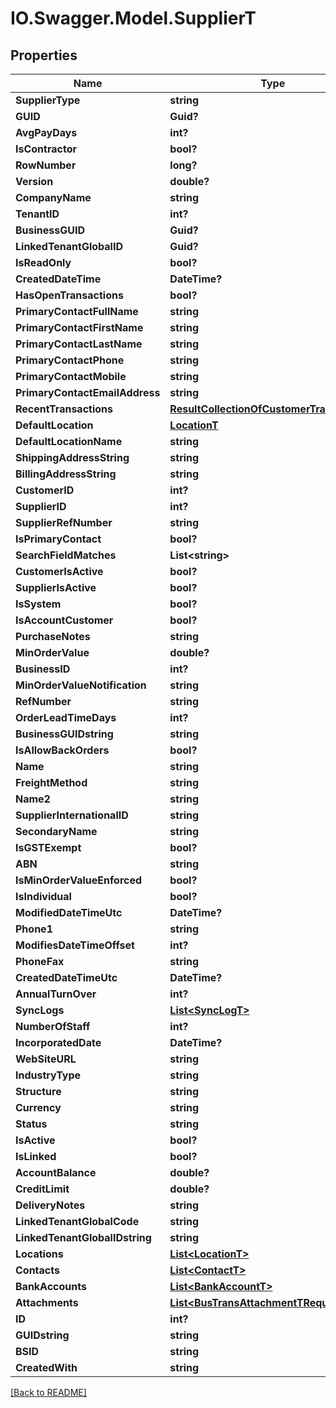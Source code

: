 # IO.Swagger.Model.SupplierT
## Properties

Name | Type | Description | Notes
------------ | ------------- | ------------- | -------------
**SupplierType** | **string** |  | [optional] 
**GUID** | **Guid?** |  | [optional] 
**AvgPayDays** | **int?** |  | [optional] 
**IsContractor** | **bool?** |  | [optional] 
**RowNumber** | **long?** |  | [optional] 
**Version** | **double?** |  | [optional] 
**CompanyName** | **string** |  | [optional] 
**TenantID** | **int?** |  | [optional] 
**BusinessGUID** | **Guid?** |  | [optional] 
**LinkedTenantGlobalID** | **Guid?** |  | [optional] 
**IsReadOnly** | **bool?** |  | [optional] 
**CreatedDateTime** | **DateTime?** |  | [optional] 
**HasOpenTransactions** | **bool?** |  | [optional] 
**PrimaryContactFullName** | **string** |  | [optional] 
**PrimaryContactFirstName** | **string** |  | [optional] 
**PrimaryContactLastName** | **string** |  | [optional] 
**PrimaryContactPhone** | **string** |  | [optional] 
**PrimaryContactMobile** | **string** |  | [optional] 
**PrimaryContactEmailAddress** | **string** |  | [optional] 
**RecentTransactions** | [**ResultCollectionOfCustomerTransT**](ResultCollectionOfCustomerTransT.md) |  | [optional] 
**DefaultLocation** | [**LocationT**](LocationT.md) |  | [optional] 
**DefaultLocationName** | **string** |  | [optional] 
**ShippingAddressString** | **string** |  | [optional] 
**BillingAddressString** | **string** |  | [optional] 
**CustomerID** | **int?** |  | [optional] 
**SupplierID** | **int?** |  | [optional] 
**SupplierRefNumber** | **string** |  | [optional] 
**IsPrimaryContact** | **bool?** |  | [optional] 
**SearchFieldMatches** | **List&lt;string&gt;** |  | [optional] 
**CustomerIsActive** | **bool?** |  | [optional] 
**SupplierIsActive** | **bool?** |  | [optional] 
**IsSystem** | **bool?** |  | [optional] 
**IsAccountCustomer** | **bool?** |  | [optional] 
**PurchaseNotes** | **string** |  | [optional] 
**MinOrderValue** | **double?** |  | [optional] 
**BusinessID** | **int?** |  | [optional] 
**MinOrderValueNotification** | **string** |  | [optional] 
**RefNumber** | **string** |  | [optional] 
**OrderLeadTimeDays** | **int?** |  | [optional] 
**BusinessGUIDstring** | **string** |  | [optional] 
**IsAllowBackOrders** | **bool?** |  | [optional] 
**Name** | **string** |  | [optional] 
**FreightMethod** | **string** |  | [optional] 
**Name2** | **string** |  | [optional] 
**SupplierInternationalID** | **string** |  | [optional] 
**SecondaryName** | **string** |  | [optional] 
**IsGSTExempt** | **bool?** |  | [optional] 
**ABN** | **string** |  | [optional] 
**IsMinOrderValueEnforced** | **bool?** |  | [optional] 
**IsIndividual** | **bool?** |  | [optional] 
**ModifiedDateTimeUtc** | **DateTime?** |  | [optional] 
**Phone1** | **string** |  | [optional] 
**ModifiesDateTimeOffset** | **int?** |  | [optional] 
**PhoneFax** | **string** |  | [optional] 
**CreatedDateTimeUtc** | **DateTime?** |  | [optional] 
**AnnualTurnOver** | **int?** |  | [optional] 
**SyncLogs** | [**List&lt;SyncLogT&gt;**](SyncLogT.md) |  | [optional] 
**NumberOfStaff** | **int?** |  | [optional] 
**IncorporatedDate** | **DateTime?** |  | [optional] 
**WebSiteURL** | **string** |  | [optional] 
**IndustryType** | **string** |  | [optional] 
**Structure** | **string** |  | [optional] 
**Currency** | **string** |  | [optional] 
**Status** | **string** |  | [optional] 
**IsActive** | **bool?** |  | [optional] 
**IsLinked** | **bool?** |  | [optional] 
**AccountBalance** | **double?** |  | [optional] 
**CreditLimit** | **double?** |  | [optional] 
**DeliveryNotes** | **string** |  | [optional] 
**LinkedTenantGlobalCode** | **string** |  | [optional] 
**LinkedTenantGlobalIDstring** | **string** |  | [optional] 
**Locations** | [**List&lt;LocationT&gt;**](LocationT.md) |  | [optional] 
**Contacts** | [**List&lt;ContactT&gt;**](ContactT.md) |  | [optional] 
**BankAccounts** | [**List&lt;BankAccountT&gt;**](BankAccountT.md) |  | [optional] 
**Attachments** | [**List&lt;BusTransAttachmentTRequestXml1&gt;**](BusTransAttachmentTRequestXml1.md) |  | [optional] 
**ID** | **int?** |  | [optional] 
**GUIDstring** | **string** |  | [optional] 
**BSID** | **string** |  | [optional] 
**CreatedWith** | **string** |  | [optional] 

 [[Back to README]](../README.md)

